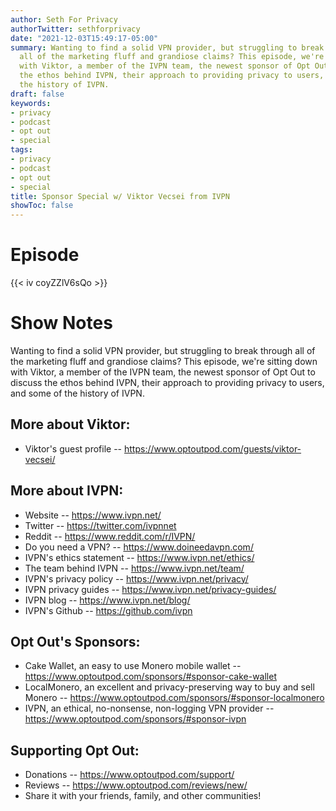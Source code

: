 ```yaml
---
author: Seth For Privacy
authorTwitter: sethforprivacy
date: "2021-12-03T15:49:17-05:00"
summary: Wanting to find a solid VPN provider, but struggling to break through
  all of the marketing fluff and grandiose claims? This episode, we're sitting down
  with Viktor, a member of the IVPN team, the newest sponsor of Opt Out to discuss
  the ethos behind IVPN, their approach to providing privacy to users, and some of
  the history of IVPN.
draft: false
keywords:
- privacy
- podcast
- opt out
- special
tags:
- privacy
- podcast
- opt out
- special
title: Sponsor Special w/ Viktor Vecsei from IVPN
showToc: false
---
```


# Episode

<div id="buzzsprout-player-9657698"></div><script src="https://www.buzzsprout.com/1790481/9657698-sponsor-special-w-viktor-vecsei-from-ivpn.js?container_id=buzzsprout-player-9657698&player=small" type="text/javascript" charset="utf-8"></script>

{{< iv coyZZlV6sQo >}}

# Show Notes

Wanting to find a solid VPN provider, but struggling to break through all of the marketing fluff and grandiose claims? This episode, we're sitting down with Viktor, a member of the IVPN team, the newest sponsor of Opt Out to discuss the ethos behind IVPN, their approach to providing privacy to users, and some of the history of IVPN.

## More about Viktor:

- Viktor's guest profile -- https://www.optoutpod.com/guests/viktor-vecsei/ 

## More about IVPN:

- Website -- https://www.ivpn.net/
- Twitter -- https://twitter.com/ivpnnet
- Reddit -- https://www.reddit.com/r/IVPN/
- Do you need a VPN? -- https://www.doineedavpn.com/
- IVPN's ethics statement -- https://www.ivpn.net/ethics/
- The team behind IVPN -- https://www.ivpn.net/team/
- IVPN's privacy policy -- https://www.ivpn.net/privacy/
- IVPN privacy guides -- https://www.ivpn.net/privacy-guides/
- IVPN blog -- https://www.ivpn.net/blog/
- IVPN's Github -- https://github.com/ivpn

## Opt Out's Sponsors:

- Cake Wallet, an easy to use Monero mobile wallet -- https://www.optoutpod.com/sponsors/#sponsor-cake-wallet
- LocalMonero, an excellent and privacy-preserving way to buy and sell Monero -- https://www.optoutpod.com/sponsors/#sponsor-localmonero
- IVPN, an ethical, no-nonsense, non-logging VPN provider -- https://www.optoutpod.com/sponsors/#sponsor-ivpn

## Supporting Opt Out:

- Donations -- https://www.optoutpod.com/support/
- Reviews -- https://www.optoutpod.com/reviews/new/
- Share it with your friends, family, and other communities!
